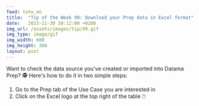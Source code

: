 ```yaml
---
feed: totw_en
title:  "Tip of the Week 99: Download your Prep data in Excel format"
date:   2023-11-30 10:12:00 +0200
img_url: /assets/images/tip/99.gif
img_type: image/gif
img_width: 600
img_height: 300
layout: post
---
```



Want to check the data source you've created or imported into Datama Prep? ️🕵️
Here's how to do it in two simple steps:
1. Go to the Prep tab of the Use Case you are interested in
2. Click on the Excel logo at the top right of the table 🖱️
